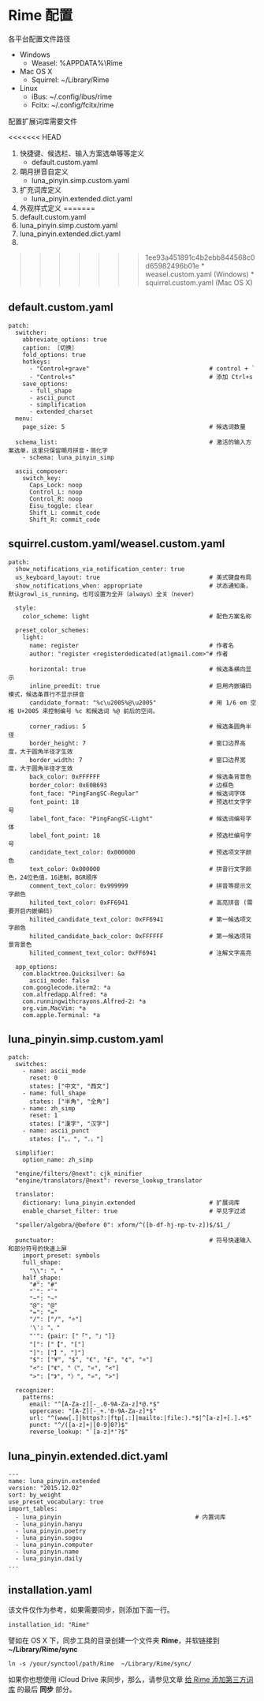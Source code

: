 # Rime 配置

各平台配置文件路径

* Windows
    * Weasel: %APPDATA%\Rime
* Mac OS X
    * Squirrel: ~/Library/Rime
* Linux
    * iBus: ~/.config/ibus/rime
    * Fcitx: ~/.config/fcitx/rime

配置扩展词库需要文件

<<<<<<< HEAD
1. 快捷键、候选栏、输入方案选单等等定义
    * default.custom.yaml
2. 朙月拼音自定义
    * luna_pinyin.simp.custom.yaml
3. 扩充词库定义
    * luna_pinyin.extended.dict.yaml
4. 外观样式定义
=======
1. default.custom.yaml
2. luna_pinyin.simp.custom.yaml
3. luna_pinyin.extended.dict.yaml
4. 
>>>>>>> 1ee93a451891c4b2ebb844568c0d65982496b01e
    * weasel.custom.yaml (Windows)
    * squirrel.custom.yaml (Mac OS X)

## default.custom.yaml

    patch:
      switcher:
        abbreviate_options: true
        caption: 〔切换〕
        fold_options: true
        hotkeys:
          - "Control+grave"                                  # control + `
          - "Control+s"                                      # 添加 Ctrl+s
        save_options:
          - full_shape
          - ascii_punct
          - simplification
          - extended_charset
      menu:
        page_size: 5                                         # 候选词数量

      schema_list:                                           # 激活的输入方案选单，这里只保留朙月拼音・简化字
        - schema: luna_pinyin_simp

      ascii_composer:
        switch_key:
          Caps_Lock: noop
          Control_L: noop
          Control_R: noop
          Eisu_toggle: clear
          Shift_L: commit_code
          Shift_R: commit_code

## squirrel.custom.yaml/weasel.custom.yaml

    patch:
      show_notifications_via_notification_center: true
      us_keyboard_layout: true                               # 美式键盘布局
      show_notifications_when: appropriate                   # 状态通知条，默认growl_is_running，也可设置为全开（always）全关（never）

      style:
        color_scheme: light                                  # 配色方案名称

      preset_color_schemes:
        light:
          name: register                                     # 作者名
          author: "register <registerdedicated(at)gmail.com>"# 作者

          horizontal: true                                   # 候选条横向显示
          inline_preedit: true                               # 启用内嵌编码模式，候选条首行不显示拼音
          candidate_format: "%c\u2005%@\u2005"               # 用 1/6 em 空格 U+2005 来控制编号 %c 和候选词 %@ 前后的空间。

          corner_radius: 5                                   # 候选条圆角半径
          border_height: 7                                   # 窗口边界高度，大于圆角半径才生效
          border_width: 7                                    # 窗口边界宽度，大于圆角半径才生效
          back_color: 0xFFFFFF                               # 候选条背景色
          border_color: 0xE0B693                             # 边框色
          font_face: "PingFangSC-Regular"                    # 候选词字体
          font_point: 18                                     # 预选栏文字字号
          label_font_face: "PingFangSC-Light"                # 候选词编号字体
          label_font_point: 18                               # 预选栏编号字号
          candidate_text_color: 0x000000                     # 预选项文字颜色
          text_color: 0x000000                               # 拼音行文字颜色，24位色值，16进制，BGR顺序
          comment_text_color: 0x999999                       # 拼音等提示文字颜色
          hilited_text_color: 0xFF6941                       # 高亮拼音 (需要开启内嵌编码)
          hilited_candidate_text_color: 0xFF6941             # 第一候选项文字颜色
          hilited_candidate_back_color: 0xFFFFFF             # 第一候选项背景背景色
          hilited_comment_text_color: 0xFF6941               # 注解文字高亮

      app_options:
        com.blacktree.Quicksilver: &a
          ascii_mode: false
        com.googlecode.iterm2: *a
        com.alfredapp.Alfred: *a
        com.runningwithcrayons.Alfred-2: *a
        org.vim.MacVim: *a
        com.apple.Terminal: *a

## luna_pinyin.simp.custom.yaml

    patch:
      switches:
        - name: ascii_mode
          reset: 0
          states: ["中文", "西文"]
        - name: full_shape
          states: ["半角", "全角"]
        - name: zh_simp
          reset: 1
          states: ["漢字", "汉字"]
        - name: ascii_punct
          states: ["。，", "．，"]

      simplifier:
        option_name: zh_simp

      "engine/filters/@next": cjk_minifier
      "engine/translators/@next": reverse_lookup_translator

      translator:
        dictionary: luna_pinyin.extended                     # 扩展词库
        enable_charset_filter: true                          # 罕见字过滤

      "speller/algebra/@before 0": xform/^([b-df-hj-np-tv-z])$/$1_/

      punctuator:                                            # 符号快速输入和部分符号的快速上屏
        import_preset: symbols
        full_shape:
          "\\": "、"
        half_shape:
          "#": "#"
          "`": "`"
          "~": "~"
          "@": "@"
          "=": "="
          "/": ["/", "÷"]
          '\': "、"
          "'": {pair: ["「", "」"]}
          "[": ["【", "["]
          "]": ["】", "]"]
          "$": ["¥", "$", "€", "£", "¢", "¤"]
          "<": ["《", "〈", "«", "<"]
          ">": ["》", "〉", "»", ">"]

      recognizer:
        patterns:
          email: "^[A-Za-z][-_.0-9A-Za-z]*@.*$"
          uppercase: "[A-Z][-_+.'0-9A-Za-z]*$"
          url: "^(www[.]|https?:|ftp[.:]|mailto:|file:).*$|^[a-z]+[.].+$"
          punct: "^/([a-z]+|[0-9]0?)$"
          reverse_lookup: "`[a-z]*'?$"

## luna_pinyin.extended.dict.yaml

    ---
    name: luna_pinyin.extended
    version: "2015.12.02"
    sort: by_weight
    use_preset_vocabulary: true
    import_tables:
      - luna_pinyin                                      # 内置词库
      - luna_pinyin.hanyu
      - luna_pinyin.poetry
      - luna_pinyin.sogou
      - luna_pinyin.computer
      - luna_pinyin.name
      - luna_pinyin.daily
    ...

## installation.yaml

该文件仅作为参考，如果需要同步，则添加下面一行。

    installation_id: "Rime"

譬如在 OS X 下，同步工具的目录创建一个文件夹 **Rime**，并软链接到 **~/Library/Rime/sync**

    ln -s /your/synctool/path/Rime  ~/Library/Rime/sync/

如果你也想使用 iCloud Drive 来同步，那么，请参见文章 [给 Rime 添加第三方词库](http://havee.me/mac/2015-05/add-dic-for-rime.html) 的最后 **同步** 部分。
